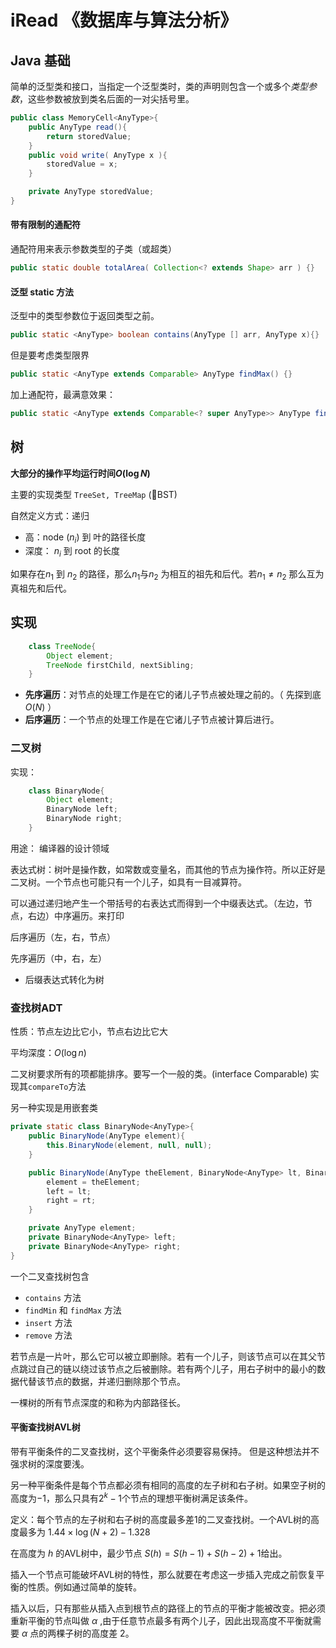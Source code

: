 # iRead 《数据库与算法分析》

## Java 基础

简单的泛型类和接口，当指定一个泛型类时，类的声明则包含一个或多个*类型参数*，这些参数被放到类名后面的一对尖括号里。

```java
public class MemoryCell<AnyType>{
    public AnyType read(){
        return storedValue;
    }
    public void write( AnyType x ){
        storedValue = x;
    }

    private AnyType storedValue;
}
```
#### 带有限制的通配符
通配符用来表示参数类型的子类（或超类）
```java
public static double totalArea( Collection<? extends Shape> arr ) {}
```

#### 泛型 static 方法
泛型中的类型参数位于返回类型之前。
```java
public static <AnyType> boolean contains(AnyType [] arr, AnyType x){}
```

但是要考虑类型限界

```java
public static <AnyType extends Comparable> AnyType findMax() {}
```

加上通配符，最满意效果：
```java
public static <AnyType extends Comparable<? super AnyType>> AnyType findMax(){}
```



## 树

__大部分的操作平均运行时间$O(\log N)$__

主要的实现类型 ```TreeSet, TreeMap``` (BST)
 
自然定义方式：递归

- 高：node ($n_i$) 到 叶的路径长度
- 深度： $n_i$ 到 root 的长度

如果存在$n_1$ 到 $n_2$ 的路径，那么$n_1$与$n_2$ 为相互的祖先和后代。若$n_1\ne n_2$ 那么互为真祖先和后代。

## 实现

```java
    class TreeNode{
        Object element;
        TreeNode firstChild, nextSibling;
    }
``` 

- __先序遍历__：对节点的处理工作是在它的诸儿子节点被处理之前的。（ 先探到底 $O(N)$ ）
- __后序遍历__：一个节点的处理工作是在它诸儿子节点被计算后进行。

### 二叉树

实现：

```java
    class BinaryNode{
        Object element;
        BinaryNode left;
        BinaryNode right;
    }
```

用途： 编译器的设计领域

表达式树：树叶是操作数，如常数或变量名，而其他的节点为操作符。所以正好是二叉树。一个节点也可能只有一个儿子，如具有一目减算符。

可以通过递归地产生一个带括号的右表达式而得到一个中缀表达式。（左边，节点，右边）中序遍历。来打印

后序遍历（左，右，节点）

先序遍历（中，右，左）

- 后缀表达式转化为树

### 查找树ADT
性质：节点左边比它小，节点右边比它大

平均深度：$O(\log n)$

二叉树要求所有的项都能排序。要写一个一般的类。(interface Comparable) 实现其```compareTo```方法

另一种实现是用嵌套类

```java
private static class BinaryNode<AnyType>{
    public BinaryNode(AnyType element){
        this.BinaryNode(element, null, null);
    }

    public BinaryNode(AnyType theElement, BinaryNode<AnyType> lt, BinaryNode<AnyType> rt){
        element = theElement;
        left = lt;
        right = rt;
    }

    private AnyType element;
    private BinaryNode<AnyType> left;
    private BinaryNode<AnyType> right;
}
```

一个二叉查找树包含

- ```contains``` 方法
- ```findMin``` 和 ```findMax``` 方法
- ```insert``` 方法
- ```remove``` 方法

若节点是一片叶，那么它可以被立即删除。若有一个儿子，则该节点可以在其父节点跳过自己的链以绕过该节点之后被删除。若有两个儿子，用右子树中的最小的数据代替该节点的数据，并递归删除那个节点。


一棵树的所有节点深度的和称为内部路径长。

#### 平衡查找树AVL树

带有平衡条件的二叉查找树，这个平衡条件必须要容易保持。
但是这种想法并不强求树的深度要浅。

另一种平衡条件是每个节点都必须有相同的高度的左子树和右子树。如果空子树的高度为$-1$，那么只具有$2^k-1$个节点的理想平衡树满足该条件。

定义：每个节点的左子树和右子树的高度最多差$1$的二叉查找树。一个AVL树的高度最多为 $1.44\times \log (N+2) - 1.328$

在高度为 $h$ 的AVL树中，最少节点 $S(h) = S(h-1) + S(h-2) + 1$给出。

插入一个节点可能破坏AVL树的特性，那么就要在考虑这一步插入完成之前恢复平衡的性质。例如通过简单的旋转。

插入以后，只有那些从插入点到根节点的路径上的节点的平衡才能被改变。把必须重新平衡的节点叫做 $\alpha$ ,由于任意节点最多有两个儿子，因此出现高度不平衡就需要 $\alpha$ 点的两棵子树的高度差 2。

